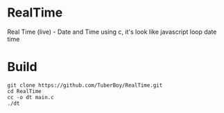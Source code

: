 # RealTime
Real Time (live) - Date and Time using c, it's look like javascript loop date time

# Build
```
git clone https://github.com/TuberBoy/RealTime.git
cd RealTime
cc -o dt main.c
./dt
```
